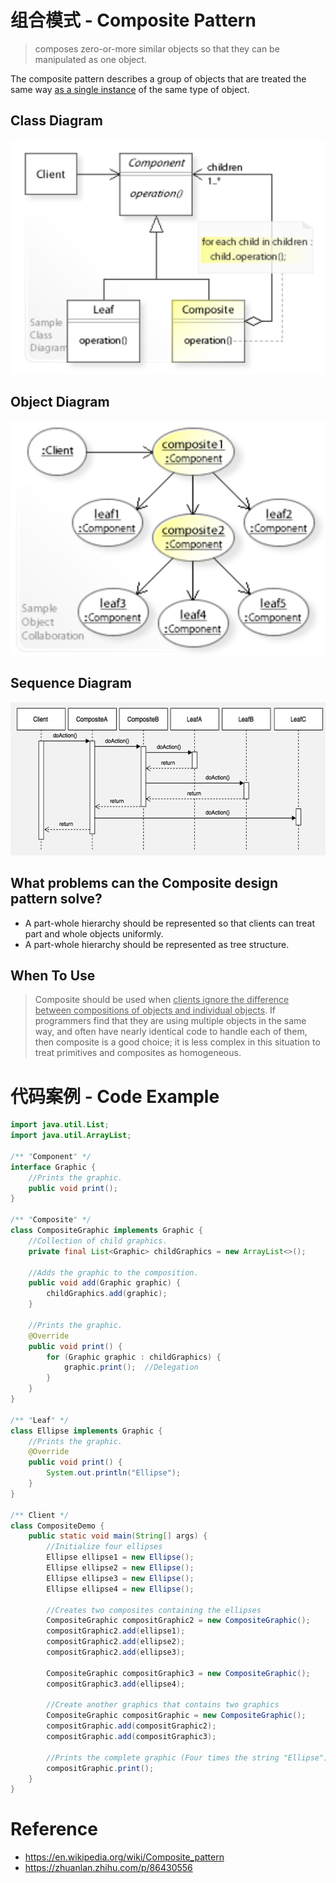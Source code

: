 # 组合模式 - Composite Pattern

> composes zero-or-more similar objects so that they can be manipulated as one object.

The composite pattern describes a group of objects that are treated the same way <u>as a single instance</u> of the same type of object.

## Class Diagram

![image-20230227210940419](./.images/image-20230227210940419.png)

## Object Diagram

![image-20230227210952711](./.images/image-20230227210952711.png)

## Sequence Diagram

![image-20230227211014217](./.images/image-20230227211014217.png)

## What problems can the Composite design pattern solve?

- A part-whole hierarchy should be represented so that clients can treat part and whole objects uniformly.
- A part-whole hierarchy should be represented as tree structure.

## When To Use

> Composite should be used when <u>clients ignore the difference between compositions of objects and individual objects</u>. If programmers find that they are using multiple objects in the same way, and often have nearly identical code to handle each of them, then composite is a good choice; it is less complex in this situation to treat primitives and composites as homogeneous.

# 代码案例 - Code Example

```java
import java.util.List;
import java.util.ArrayList;

/** "Component" */
interface Graphic {
    //Prints the graphic.
    public void print();
}

/** "Composite" */
class CompositeGraphic implements Graphic {
    //Collection of child graphics.
    private final List<Graphic> childGraphics = new ArrayList<>();

    //Adds the graphic to the composition.
    public void add(Graphic graphic) {
        childGraphics.add(graphic);
    }
    
    //Prints the graphic.
    @Override
    public void print() {
        for (Graphic graphic : childGraphics) {
            graphic.print();  //Delegation
        }
    }
}

/** "Leaf" */
class Ellipse implements Graphic {
    //Prints the graphic.
    @Override
    public void print() {
        System.out.println("Ellipse");
    }
}

/** Client */
class CompositeDemo {
    public static void main(String[] args) {
        //Initialize four ellipses
        Ellipse ellipse1 = new Ellipse();
        Ellipse ellipse2 = new Ellipse();
        Ellipse ellipse3 = new Ellipse();
        Ellipse ellipse4 = new Ellipse();

        //Creates two composites containing the ellipses
        CompositeGraphic compositGraphic2 = new CompositeGraphic();
        compositGraphic2.add(ellipse1);
        compositGraphic2.add(ellipse2);
        compositGraphic2.add(ellipse3);
        
        CompositeGraphic compositGraphic3 = new CompositeGraphic();
        compositGraphic3.add(ellipse4);
        
        //Create another graphics that contains two graphics
        CompositeGraphic compositGraphic = new CompositeGraphic();
        compositGraphic.add(compositGraphic2);
        compositGraphic.add(compositGraphic3);

        //Prints the complete graphic (Four times the string "Ellipse").
        compositGraphic.print();
    }
}
```



# Reference

* https://en.wikipedia.org/wiki/Composite_pattern
* https://zhuanlan.zhihu.com/p/86430556